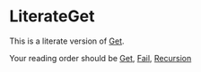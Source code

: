# LiterateGet

This is a literate version of [Get](https://github.com/MarisaKirisame/LiterateGet).

Your reading order should be [Get](blob/master/src/Get.lhs), [Fail](blob/master/src/Fail.lhs), [Recursion](blob/master/src/Recursion.lhs)
